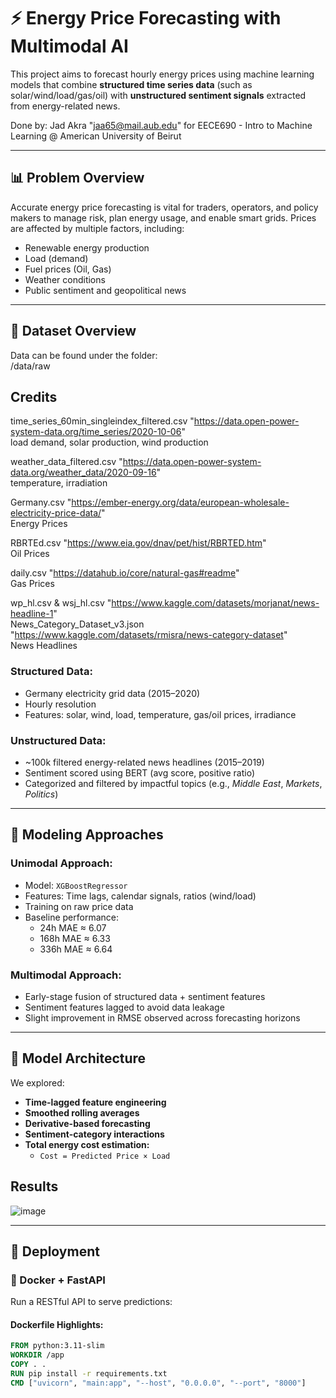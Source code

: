 # ⚡ Energy Price Forecasting with Multimodal AI

This project aims to forecast hourly energy prices using machine learning models that combine **structured time series data** (such as solar/wind/load/gas/oil) with **unstructured sentiment signals** extracted from energy-related news. </br>

Done by: Jad Akra "jaa65@mail.aub.edu" for EECE690 - Intro to Machine Learning @ American University of Beirut

---

## 📊 Problem Overview

Accurate energy price forecasting is vital for traders, operators, and policy makers to manage risk, plan energy usage, and enable smart grids. Prices are affected by multiple factors, including:
- Renewable energy production
- Load (demand)
- Fuel prices (Oil, Gas)
- Weather conditions
- Public sentiment and geopolitical news

---

## 📁 Dataset Overview
Data can be found under the folder: </br>
/data/raw

## Credits
time_series_60min_singleindex_filtered.csv "https://data.open-power-system-data.org/time_series/2020-10-06" </br>
load demand, solar production, wind production

weather_data_filtered.csv "https://data.open-power-system-data.org/weather_data/2020-09-16" </br>
temperature, irradiation

Germany.csv "https://ember-energy.org/data/european-wholesale-electricity-price-data/" </br>
Energy Prices

RBRTEd.csv "https://www.eia.gov/dnav/pet/hist/RBRTED.htm" </br>
Oil Prices

daily.csv "https://datahub.io/core/natural-gas#readme" </br>
Gas Prices

wp_hl.csv & wsj_hl.csv "https://www.kaggle.com/datasets/morjanat/news-headline-1" </br>
News_Category_Dataset_v3.json "https://www.kaggle.com/datasets/rmisra/news-category-dataset" </br>
News Headlines

### Structured Data:
- Germany electricity grid data (2015–2020)
- Hourly resolution
- Features: solar, wind, load, temperature, gas/oil prices, irradiance

### Unstructured Data:
- ~100k filtered energy-related news headlines (2015–2019)
- Sentiment scored using BERT (avg score, positive ratio)
- Categorized and filtered by impactful topics (e.g., *Middle East*, *Markets*, *Politics*)

---

## 🧪 Modeling Approaches

### Unimodal Approach:
- Model: `XGBoostRegressor`
- Features: Time lags, calendar signals, ratios (wind/load)
- Training on raw price data
- Baseline performance:  
  - 24h MAE ≈ 6.07  
  - 168h MAE ≈ 6.33  
  - 336h MAE ≈ 6.64  

### Multimodal Approach:
- Early-stage fusion of structured data + sentiment features
- Sentiment features lagged to avoid data leakage
- Slight improvement in RMSE observed across forecasting horizons

---

## 🤖 Model Architecture

We explored:
- **Time-lagged feature engineering**
- **Smoothed rolling averages**
- **Derivative-based forecasting**
- **Sentiment-category interactions**
- **Total energy cost estimation:**
  - `Cost = Predicted Price × Load`
## Results

![image](https://github.com/user-attachments/assets/6d6f5d95-10b0-462d-a25e-d84a57aa45d5)

---

## 🚀 Deployment

### 🐳 Docker + FastAPI

Run a RESTful API to serve predictions:

#### Dockerfile Highlights:
```dockerfile
FROM python:3.11-slim
WORKDIR /app
COPY . .
RUN pip install -r requirements.txt
CMD ["uvicorn", "main:app", "--host", "0.0.0.0", "--port", "8000"]
